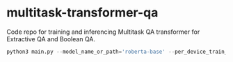 # multitask-transformer-qa
Code repo for training and inferencing Multitask QA transformer for Extractive QA and Boolean QA.
```python
python3 main.py --model_name_or_path='roberta-base' --per_device_train_batch_size=8 --output_dir=output --num_train_epochs=1
```